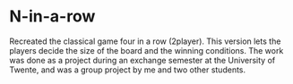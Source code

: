 # N-in-a-row
Recreated the classical game four in a row (2player). This version lets the players decide the size of the board and the winning conditions. The work was done as a project during an exchange semester at the University of Twente, and was a group project by me and two other students.
